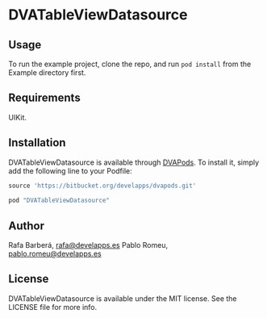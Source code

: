 # DVATableViewDatasource

<!--[![CI Status](http://img.shields.io/travis/Pablo Romeu/DVATableViewDatasource.svg?style=flat)](https://travis-ci.org/Pablo Romeu/DVATableViewDatasource)-->
<!--[![Version](https://img.shields.io/cocoapods/v/DVATableViewDatasource.svg?style=flat)](http://cocoapods.org/pods/DVATableViewDatasource)-->
<!--[![License](https://img.shields.io/cocoapods/l/DVATableViewDatasource.svg?style=flat)](http://cocoapods.org/pods/DVATableViewDatasource)-->
<!--[![Platform](https://img.shields.io/cocoapods/p/DVATableViewDatasource.svg?style=flat)](http://cocoapods.org/pods/DVATableViewDatasource)-->

## Usage

To run the example project, clone the repo, and run `pod install` from the Example directory first.

## Requirements

UIKit. 
 
## Installation

DVATableViewDatasource is available through [DVAPods](https://bitbucket.org/develapps/dvapods.git). To install
it, simply add the following line to your Podfile:

```ruby
source 'https://bitbucket.org/develapps/dvapods.git'
 
pod "DVATableViewDatasource"
```

## Author

Rafa Barberá, rafa@develapps.es
Pablo Romeu, pablo.romeu@develapps.es

## License

DVATableViewDatasource is available under the MIT license. See the LICENSE file for more info.
